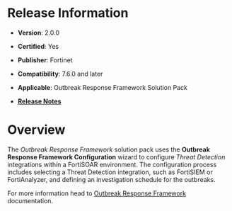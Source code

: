 # Release Information

- **Version**: 2.0.0

- **Certified**: Yes

- **Publisher**: Fortinet  

- **Compatibility**: 7.6.0 and later

- **Applicable**: Outbreak Response Framework Solution Pack

- [**Release Notes**](./widget/release_notes.md)

# Overview

The *Outbreak Response Framework* solution pack uses the **Outbreak Response Framework Configuration** wizard to configure *Threat Detection* integrations within a FortiSOAR environment. The configuration process includes selecting a Threat Detection integration, such as FortiSIEM or FortiAnalyzer, and defining an investigation schedule for the outbreaks.

For more information head to [Outbreak Response Framework](https://github.com/fortinet-fortisoar/solution-pack-outbreak-response-framework/blob/develop/README.md) documentation.